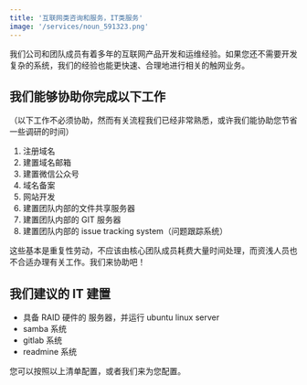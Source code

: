```yaml
---
title: '互联网类咨询和服务，IT类服务'
image: '/services/noun_591323.png'
---
```


我们公司和团队成员有着多年的互联网产品开发和运维经验。如果您还不需要开发复杂的系统，我们的经验也能更快速、合理地进行相关的触网业务。

## 我们能够协助你完成以下工作

（以下工作不必须协助，然而有关流程我们已经非常熟悉，或许我们能协助您节省一些调研的时间）

1. 注册域名
2. 建置域名邮箱
3. 建置微信公众号
4. 域名备案
5. 网站开发
6. 建置团队内部的文件共享服务器
6. 建置团队内部的 GIT 服务器
7. 建置团队内部的 issue tracking system（问题跟踪系统）

这些基本是重复性劳动，不应该由核心团队成员耗费大量时间处理，而资浅人员也不合适办理有关工作。我们来协助吧！


## 我们建议的 IT 建置

- 具备 RAID 硬件的 服务器，并运行 ubuntu linux server
- samba 系统
- gitlab 系统
- readmine 系统

您可以按照以上清单配置，或者我们来为您配置。